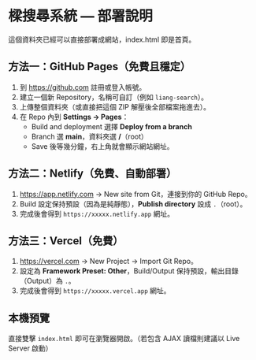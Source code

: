 # 樑搜尋系統 — 部署說明

這個資料夾已經可以直接部署成網站，index.html 即是首頁。

## 方法一：GitHub Pages（免費且穩定）
1. 到 https://github.com 註冊或登入帳號。
2. 建立一個新 Repository，名稱可自訂（例如 `liang-search`）。
3. 上傳整個資料夾（或直接把這個 ZIP 解壓後全部檔案拖進去）。
4. 在 Repo 內到 **Settings → Pages**：
   - Build and deployment 選擇 **Deploy from a branch**
   - Branch 選 **main**，資料夾選 **/**（root）
   - Save 後等幾分鐘，右上角就會顯示網站網址。

## 方法二：Netlify（免費、自動部署）
1. https://app.netlify.com → New site from Git，連接到你的 GitHub Repo。
2. Build 設定保持預設（因為是純靜態），**Publish directory** 設成 `.`（root）。
3. 完成後會得到 `https://xxxxx.netlify.app` 網址。

## 方法三：Vercel（免費）
1. https://vercel.com → New Project → Import Git Repo。
2. 設定為 **Framework Preset: Other**，Build/Output 保持預設，輸出目錄（Output）為 `.`。
3. 完成後會得到 `https://xxxxx.vercel.app` 網址。

## 本機預覽
直接雙擊 `index.html` 即可在瀏覽器開啟。（若包含 AJAX 讀檔則建議以 Live Server 啟動）
